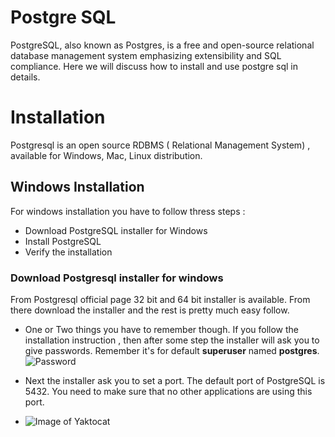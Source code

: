 # Postgre SQL 

PostgreSQL, also known as Postgres, is a free and open-source relational database management system emphasizing extensibility and SQL compliance. Here we will discuss how to install and use postgre sql in details.


# Installation
Postgresql is an open source RDBMS ( Relational Management System) , available for Windows, Mac, Linux distribution.


## Windows Installation

For windows installation you have to follow thress steps :
- Download PostgreSQL installer for Windows
- Install PostgreSQL
- Verify the installation


### Download Postgresql installer for windows
From Postgresql official page 32 bit and 64 bit installer is available. From there download the installer and the rest is pretty much easy follow.
- One or Two things you have to remember though.
If you follow the installation instruction , then after some step the installer will ask you to give passwords. Remember it's for default **superuser** named **postgres**.
![Password](https://sp.postgresqltutorial.com/wp-content/uploads/2020/07/Install-PostgreSQL-12-Windows-Step-5.png)

- Next the installer ask you to set a port. The default port of PostgreSQL is 5432. You need to make sure that no other applications are using this port.
- ![Image of Yaktocat](https://sp.postgresqltutorial.com/wp-content/uploads/2020/07/Install-PostgreSQL-12-Windows-Step-6.png)